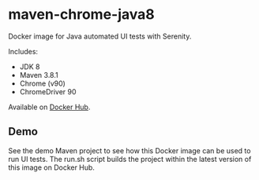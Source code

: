 # maven-chrome-java8

Docker image for Java automated UI tests with Serenity.

Includes:

* JDK 8
* Maven 3.8.1
* Chrome (v90)
* ChromeDriver 90

Available on [Docker Hub](https://hub.docker.com/r/zabolennyi/maven-chrome-java8/).

## Demo

See the demo Maven project to see how this Docker image can be used to run UI tests. 
The run.sh script builds the project within the latest version of this image on Docker Hub.
